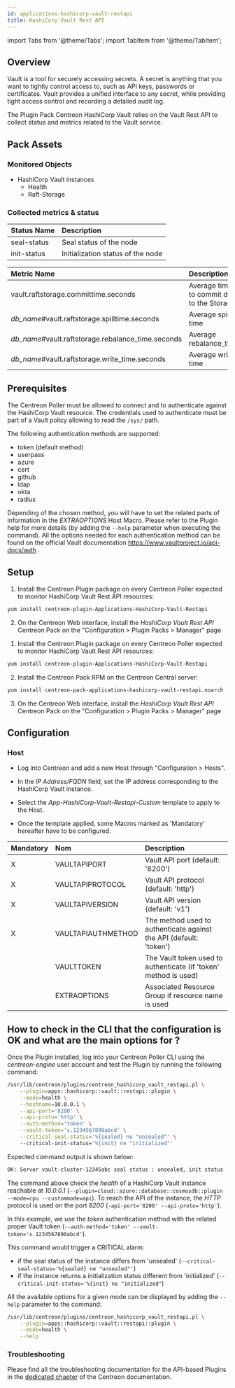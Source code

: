 ```yaml
---
id: applications-hashicorp-vault-restapi
title: HashiCorp Vault Rest API
---
```

import Tabs from '@theme/Tabs';
import TabItem from '@theme/TabItem';


## Overview

Vault is a tool for securely accessing secrets. A secret is anything that you want to tightly control access to, such as API keys, passwords
or certificates. Vault provides a unified interface to any secret, while providing tight access control and recording a detailed audit log.

The Plugin Pack Centreon HashiCorp Vault relies on the Vault Rest API to collect status and metrics related to the Vault service.

## Pack Assets

### Monitored Objects

* HashiCorp Vault instances
    * Health
    * Raft-Storage

### Collected metrics & status

<Tabs groupId="sync">
<TabItem value="Health" label="Health">

| Status Name | Description                       |
|:------------|:----------------------------------|
| seal-status | Seal status of the node           |
| init-status | Initialization status of the node |

</TabItem>
<TabItem value="Raft-Storage" label="Raft-Storage">

| Metric Name                                        | Description                                | Unit |
|:---------------------------------------------------|:-------------------------------------------|:-----|
| vault.raftstorage.committime.seconds               | Average time to commit data to the Storage | s    |
| *db_name*#vault.raftstorage.spilltime.seconds      | Average spill time                         | s    |
| *db_name*#vault.raftstorage.rebalance_time.seconds | Average rebalance_time                     | s    |
| *db_name*#vault.raftstorage.write_time.seconds     | Average write time                         | s    |

</TabItem>
</Tabs>

## Prerequisites

The Centreon Poller must be allowed to connect and to authenticate against the HashiCorp Vault resource.
The credentials used to authenticate must be part of a Vault policy allowing to read the `/sys/` path.

The following authentication methods are supported:
* token (default method)
* userpass
* azure
* cert
* github
* ldap
* okta
* radius

Depending of the chosen method, you will have to set the related parts of information in the *EXTRAOPTIONS* Host Macro. Please refer to the Plugin
help for more details (by adding the ```--help``` parameter when executing the command).
All the options needed for each authentication method can be found on the official Vault documentation
https://www.vaultproject.io/api-docs/auth .

## Setup 

<Tabs groupId="sync">
<TabItem value="Online IMP Licence & IT-100 Editions" label="Online IMP Licence & IT-100 Editions">

1. Install the Centreon Plugin package on every Centreon Poller expected to monitor HashiCorp Vault Rest API resources:

```bash
yum install centreon-plugin-Applications-HashiCorp-Vault-Restapi
```

2. On the Centreon Web interface, install the *HashiCorp Vault Rest API* Centreon Pack on the "Configuration > Plugin Packs > Manager" page

</TabItem>
<TabItem value="Offline IMP License" label="Offline IMP License">

1. Install the Centreon Plugin package on every Centreon Poller expected to monitor HashiCorp Vault Rest API resources:

```bash
yum install centreon-plugin-Applications-HashiCorp-Vault-Restapi
```

2. Install the Centreon Pack RPM on the Centreon Central server:

```bash
yum install centreon-pack-applications-hashicorp-vault-restapi.noarch
```

3. On the Centreon Web interface, install the *HashiCorp Vault Rest API* Centreon Pack on the "Configuration > Plugin Packs > Manager" page

</TabItem>
</Tabs>

## Configuration

### Host

* Log into Centreon and add a new Host through "Configuration > Hosts".
* In the *IP Address/FQDN* field, set the IP address corresponding to the HashiCorp Vault instance.

* Select the *App-HashiCorp-Vault-Restapi-Custom* template to apply to the Host.
* Once the template applied, some Macros marked as 'Mandatory' hereafter have to be configured.

| Mandatory | Nom                | Description                                                        |
|:----------|:-------------------|:-------------------------------------------------------------------|
| X         | VAULTAPIPORT       | Vault API port (default: '8200')                                   |
| X         | VAULTAPIPROTOCOL   | Vault API protocol (default: 'http')                               |
| X         | VAULTAPIVERSION    | Vault API version (default: 'v1')                                  |
| X         | VAULTAPIAUTHMETHOD | The method used to authenticate against the API (default: 'token') |
|           | VAULTTOKEN         | The Vault token used to authenticate (if 'token' method is used)   |
|           | EXTRAOPTIONS       | Associated Resource Group if resource name is used                 |

## How to check in the CLI that the configuration is OK and what are the main options for ?

Once the Plugin installed, log into your Centreon Poller CLI using the *centreon-engine* 
user account and test the Plugin by running the following command:

```bash
/usr/lib/centreon/plugins/centreon_hashicorp_vault_restapi.pl \
    --plugin=apps::hashicorp::vault::restapi::plugin \
    --mode=health \
    --hostname=10.0.0.1 \
    --api-port='8200' \
    --api-proto='http' \
    --auth-method='token' \
    --vault-token='s.1234567890abcd' \
    --critical-seal-status='%{sealed} ne "unsealed"' \ 
    --critical-init-status='%{init} ne "initialized"'
```

Expected command output is shown below:

```bash
OK: Server vault-cluster-12345abc seal status : unsealed, init status : initialized |
```

The command above check the *health* of a HashiCorp Vault instance reachable at *10.0.0.1* (```--plugin=cloud::azure::database::cosmosdb::plugin
--mode=cpu --custommode=api```). To reach the API of the instance, the *HTTP* protocol is used on the port *8200* (```-api-port='8200' --api-proto='http'```).

In this example, we use the *token* authentication method with the related proper Vault token (```--auth-method='token' --vault-token='s.1234567890abcd'```).

This command would trigger a CRITICAL alarm:
* if the seal status of the instance differs from 'unsealed' (```--critical-seal-status='%{sealed} ne "unsealed"'```)
* if the instance returns a initialization status different from 'initialized' (```--critical-init-status='%{init} ne "initialized"```)

All the available options for a given mode can be displayed by adding the ```--help``` parameter to the command:

```bash
/usr/lib/centreon/plugins/centreon_hashicorp_vault_restapi.pl \
    --plugin=apps::hashicorp::vault::restapi::plugin \
    --mode=health \
    --help
```

### Troubleshooting

Please find all the troubleshooting documentation for the API-based Plugins in the [dedicated chapter](../tutorials/troubleshooting-plugins#http-and-api-checks)
of the Centreon documentation.
